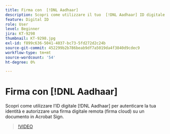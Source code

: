 ```yaml
---
title: Firma con  [!DNL Aadhaar]
description: Scopri come utilizzare il tuo  [!DNL Aadhaar] ID digitale per autenticare la tua identità e autorizzare una firma digitale remota (firma cloud) su un documento in Acrobat Sign
feature: Digital ID
role: User
level: Beginner
jira: KT-9298
thumbnail: KT-9298.jpg
exl-id: f899c636-5041-4037-bc73-5fd272d2c24b
source-git-commit: 452299b2b786beab9df7a5019da4f3840d9cdec9
workflow-type: tm+mt
source-wordcount: '54'
ht-degree: 0%

---
```


# Firma con [!DNL Aadhaar]

Scopri come utilizzare l’ID digitale [!DNL Aadhaar] per autenticare la tua identità e autorizzare una firma digitale remota (firma cloud) su un documento in Acrobat Sign.

>[!VIDEO](https://video.tv.adobe.com/v/3444520?quality=12&learn=on&hidetitle=true&captions=ita)
